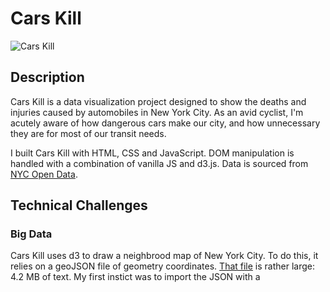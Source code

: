 # Cars Kill
![Cars Kill](https://i.imgur.com/X6LEvP1.png)

## Description

Cars Kill is a data visualization project designed to show the deaths and injuries caused by automobiles in New York City. As an avid cyclist, I'm acutely aware of how dangerous cars make our city, and how unnecessary they are for most of our transit needs.

I built Cars Kill with HTML, CSS and JavaScript. DOM manipulation is handled with a combination of vanilla JS and d3.js. Data is sourced from [NYC Open Data](https://opendata.cityofnewyork.us/).

## Technical Challenges

### Big Data

Cars Kill uses d3 to draw a neighbrood map of New York City. To do this, it relies on a geoJSON file of geometry coordinates. [That file](https://data.cityofnewyork.us/City-Government/Neighborhood-Tabulation-Areas-NTA-/cpf4-rkhq) is rather large: 4.2 MB of text. My first instict was to import the JSON with a <script> tag in the head of index.html. However, this forced the user to wait for the whole file to finish downloading before the DOMContentLoaded event would trigger.
